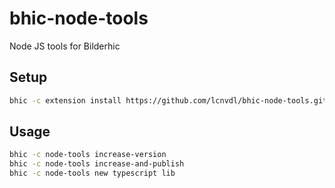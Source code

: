 # bhic-node-tools
Node JS tools for Bilderhic

## Setup
```bash
bhic -c extension install https://github.com/lcnvdl/bhic-node-tools.git node-tools
```

## Usage
```bash
bhic -c node-tools increase-version
bhic -c node-tools increase-and-publish
bhic -c node-tools new typescript lib
```